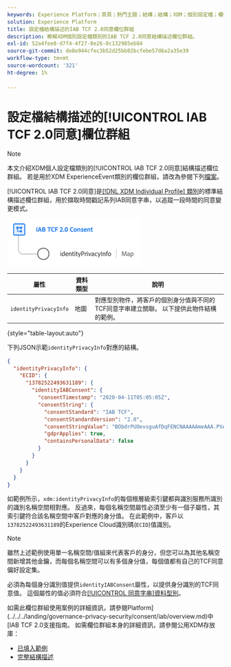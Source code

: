 ```yaml
---
keywords: Experience Platform；首頁；熱門主題；結構；結構；XDM；個別設定檔；欄位；結構；結構描述；結構描述設計；欄位群組；欄位群組；iab；tcf；同意；
solution: Experience Platform
title: 設定檔結構描述的IAB TCF 2.0同意欄位群組
description: 瞭解XDM個別設定檔類別的IAB TCF 2.0同意結構描述欄位群組。
exl-id: 52a4fee8-d7f4-4f27-8e26-0c132985eb84
source-git-commit: de8e944cfec3b52d25bb02bcfebe57d6a2a35e39
workflow-type: tm+mt
source-wordcount: '321'
ht-degree: 1%

---
```


# 設定檔結構描述的[!UICONTROL IAB TCF 2.0同意]欄位群組

>[!NOTE]
>
>本文介紹XDM個人設定檔類別的[!UICONTROL IAB TCF 2.0同意]結構描述欄位群組。 若是用於XDM ExperienceEvent類別的欄位群組，請改為參閱下列[檔案](../event/iab.md)。

[!UICONTROL IAB TCF 2.0同意]是[[!DNL XDM Individual Profile] 類別](../../classes/individual-profile.md)的標準結構描述欄位群組，用於擷取時間戳記系列IAB同意字串，以追蹤一段時間的同意變更模式。

![](../../images/field-groups/iab-profile.png)

| 屬性 | 資料類型 | 說明 |
| --- | --- | --- |
| `identityPrivacyInfo` | 地圖 | 對應型別物件，將客戶的個別身分值與不同的TCF同意字串建立關聯。 以下提供此物件結構的範例。 |

{style="table-layout:auto"}

下列JSON示範`identityPrivacyInfo`對應的結構。

```json
{
  "identityPrivacyInfo": {
    "ECID": {
      "13782522493631189": {
        "identityIABConsent": {
          "consentTimestamp": "2020-04-11T05:05:05Z",
          "consentString": {
            "consentStandard": "IAB TCF",
            "consentStandardVersion": "2.0",
            "consentStringValue": "BObdrPUOevsguAfDqFENCNAAAAAmeAAA.PVAfDObdrA.DqFENCAmeAENCDA",
            "gdprApplies": true,
            "containsPersonalData": false
          }
        }
      }
    }
  }
}
```

如範例所示，`xdm:identityPrivacyInfo`的每個根層級索引鍵都與識別服務所識別的識別名稱空間相對應。 反過來，每個名稱空間屬性必須至少有一個子屬性，其索引鍵符合該名稱空間中客戶對應的身分值。 在此範例中，客戶以`13782522493631189`的Experience Cloud識別碼(`ECID`)值識別。

>[!NOTE]
>
>雖然上述範例使用單一名稱空間/值組來代表客戶的身分，但您可以為其他名稱空間新增其他金鑰，而每個名稱空間可以有多個身分值，每個值都有自己的TCF同意偏好設定集。

必須為每個身分識別值提供`identityIABConsent`屬性，以提供身分識別的TCF同意值。 這個屬性的值必須符合[[!UICONTROL 同意字串]資料型別](../../data-types/consent-string.md)。

如需此欄位群組使用案例的詳細資訊，請參閱Platform](../../../landing/governance-privacy-security/consent/iab/overview.md)中[IAB TCF 2.0支援指南。 如需欄位群組本身的詳細資訊，請參閱公用XDM存放庫：

* [已填入範例](https://github.com/adobe/xdm/blob/master/components/fieldgroups/profile/profile-privacy.example.1.json)
* [完整結構描述](https://github.com/adobe/xdm/blob/master/components/fieldgroups/profile/profile-privacy.schema.json)
